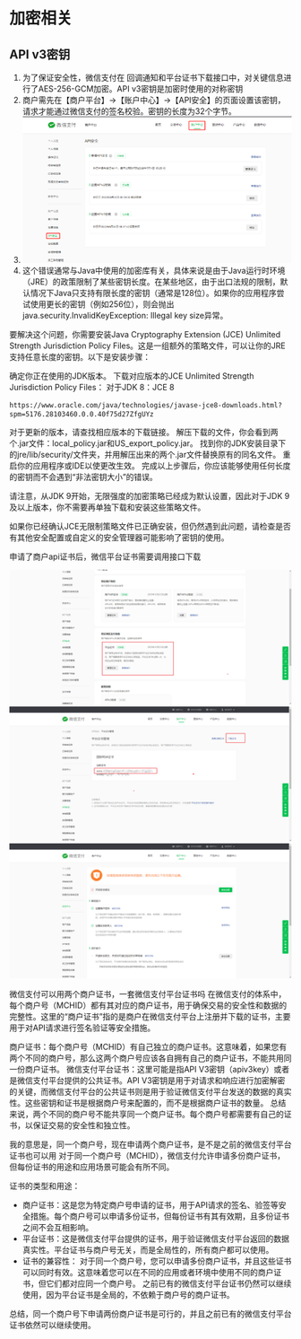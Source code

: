 # 加密相关

## API v3密钥

1. 为了保证安全性，微信支付在 回调通知和平台证书下载接口中，对关键信息进行了AES-256-GCM加密。API v3密钥是加密时使用的对称密钥  
2. 商户需先在【商户平台】->【账户中心】->【API安全】的页面设置该密钥，请求才能通过微信支付的签名校验。密钥的长度为32个字节。
3. ![alt text](image.png)  
4. 这个错误通常与Java中使用的加密库有关，具体来说是由于Java运行时环境（JRE）的政策限制了某些密钥长度。在某些地区，由于出口法规的限制，默认情况下Java只支持有限长度的密钥（通常是128位）。如果你的应用程序尝试使用更长的密钥（例如256位），则会抛出java.security.InvalidKeyException: Illegal key size异常。

要解决这个问题，你需要安装Java Cryptography Extension (JCE) Unlimited Strength Jurisdiction Policy Files。这是一组额外的策略文件，可以让你的JRE支持任意长度的密钥。以下是安装步骤：

确定你正在使用的JDK版本。
下载对应版本的JCE Unlimited Strength Jurisdiction Policy Files：
对于JDK 8：JCE 8  

```url
https://www.oracle.com/java/technologies/javase-jce8-downloads.html?spm=5176.28103460.0.0.40f75d27ZfgUYz  
```  

对于更新的版本，请查找相应版本的下载链接。
解压下载的文件，你会看到两个.jar文件：local_policy.jar和US_export_policy.jar。
找到你的JDK安装目录下的jre/lib/security/文件夹，并用解压出来的两个.jar文件替换原有的同名文件。
重启你的应用程序或IDE以使更改生效。
完成以上步骤后，你应该能够使用任何长度的密钥而不会遇到“非法密钥大小”的错误。

请注意，从JDK 9开始，无限强度的加密策略已经成为默认设置，因此对于JDK 9及以上版本，你不需要再单独下载和安装这些策略文件。

如果你已经确认JCE无限制策略文件已正确安装，但仍然遇到此问题，请检查是否有其他安全配置或自定义的安全管理器可能影响了密钥的使用。

申请了商户api证书后，微信平台证书需要调用接口下载

![alt text](image-4.png)
![alt text](image-6.png)
![alt text](image-7.png)

微信支付可以用两个商户证书，一套微信支付平台证书吗
在微信支付的体系中，每个商户号（MCHID）都有其对应的商户证书，用于确保交易的安全性和数据的完整性。这里的“商户证书”指的是商户在微信支付平台上注册并下载的证书，主要用于对API请求进行签名验证等安全措施。

商户证书：每个商户号（MCHID）有自己独立的商户证书。这意味着，如果您有两个不同的商户号，那么这两个商户号应该各自拥有自己的商户证书，不能共用同一份商户证书。
微信支付平台证书：这里可能是指API V3密钥（apiv3key）或者是微信支付平台提供的公共证书。API V3密钥是用于对请求和响应进行加密解密的关键，而微信支付平台的公共证书则是用于验证微信支付平台发送的数据的真实性。这些密钥和证书是根据商户号来配置的，而不是根据商户证书的数量。
总结来说，两个不同的商户号不能共享同一个商户证书。每个商户号都需要有自己的证书，以保证交易的安全性和独立性。

我的意思是，同一个商户号，现在申请两个商户证书，是不是之前的微信支付平台证书也可以用
对于同一个商户号（MCHID），微信支付允许申请多份商户证书，但每份证书的用途和应用场景可能会有所不同。

证书的类型和用途：

- 商户证书：这是您为特定商户号申请的证书，用于API请求的签名、验签等安全措施。每个商户号可以申请多份证书，但每份证书有其有效期，且多份证书之间不会互相影响。
- 平台证书：这是微信支付平台提供的证书，用于验证微信支付平台返回的数据真实性。平台证书与商户号无关，而是全局性的，所有商户都可以使用。
- 证书的兼容性：
对于同一个商户号，您可以申请多份商户证书，并且这些证书可以同时有效。这意味着您可以在不同的应用或者环境中使用不同的商户证书，但它们都对应同一个商户号。
之前已有的微信支付平台证书仍然可以继续使用，因为平台证书是全局的，不依赖于商户号的商户证书。

总结，同一个商户号下申请两份商户证书是可行的，并且之前已有的微信支付平台证书依然可以继续使用。